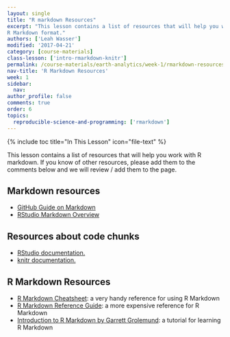 ```yaml
---
layout: single
title: "R markdown Resources"
excerpt: "This lesson contains a list of resources that will help you work with the
R Markdown format."
authors: ['Leah Wasser']
modified: '2017-04-21'
category: [course-materials]
class-lesson: ['intro-rmarkdown-knitr']
permalink: /course-materials/earth-analytics/week-1/rmarkdown-resources/
nav-title: 'R Markdown Resources'
week: 1
sidebar:
  nav:
author_profile: false
comments: true
order: 6
topics:
  reproducible-science-and-programming: ['rmarkdown']
---
```


{% include toc title="In This Lesson" icon="file-text" %}

This lesson contains a list of resources that will help you work with
R markdown. If you know of other resources, please add them to the comments
below and we will review / add them to the page.

<div class="notice--info" markdown="1">

## Markdown resources

* <a href="https://guides.github.com/features/mastering-markdown/" target="_blank">GitHub Guide on Markdown</a>
* <a href="http://rmarkdown.rstudio.com/authoring_basics.html" target="_blank"> RStudio Markdown Overview</a>


## Resources about code chunks

* <a href="http://rmarkdown.rstudio.com/authoring_rcodechunks.html" target="_blank"> RStudio documentation.</a>
* <a href="http://yihui.name/knitr/demo/output/" target="_blank"> knitr documentation.</a>


## R Markdown Resources

* <a href="http://www.rstudio.com/wp-content/uploads/2016/03/rmarkdown-cheatsheet-2.0.pdf" target="_blank"> R Markdown Cheatsheet</a>: a very handy reference for using R
Markdown
* <a href="http://www.rstudio.com/wp-content/uploads/2015/03/rmarkdown-reference.pdf" target="_blank"> R Markdown Reference Guide</a>: a more expensive reference for R
Markdown
* <a href="http://rmarkdown.rstudio.com/articles_intro.html" target="_blank"> Introduction to R Markdown by Garrett Grolemund</a>: a tutorial for learning R Markdown

</div>
